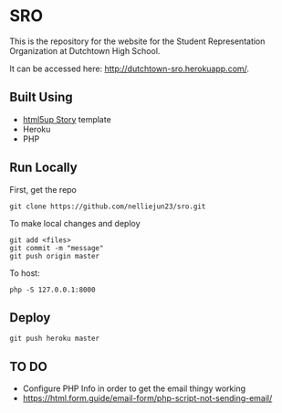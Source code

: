 # SRO

This is the repository for the website for the Student Representation Organization at Dutchtown High School.

It can be accessed here: http://dutchtown-sro.herokuapp.com/.

## Built Using
* [html5up Story](https://html5up.net/story) template
* Heroku
* PHP

## Run Locally
First, get the repo
```
git clone https://github.com/nelliejun23/sro.git
```

To make local changes and deploy
```
git add <files>
git commit -m "message"
git push origin master
```

To host:
```
php -S 127.0.0.1:8000
```

## Deploy
```
git push heroku master

```

## TO DO
* Configure PHP Info in order to get the email thingy working
* https://html.form.guide/email-form/php-script-not-sending-email/

